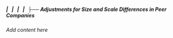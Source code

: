##### |   |   |   |   ├── Adjustments for Size and Scale Differences in Peer Companies

*Add content here*